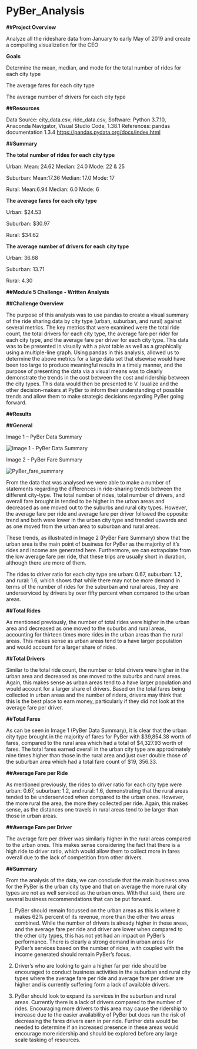 # PyBer_Analysis

**##Project Overview**

Analyze all the rideshare data from January to early May of 2019 and create a compelling visualization for the CEO

**Goals**

Determine the mean, median, and mode for the total number of rides for each city type
  
The average fares for each city type
  
The average number of drivers for each city type
  
**##Resources**

Data Source: city_data.csv, ride_data.csv, 
Software: Python 3.7.10, Anaconda Navigator, Visual Studio Code, 1.38.1
References: pandas documentation 1.3.4  https://pandas.pydata.org/docs/index.html

**##Summary**

 **The total number of rides for each city type**
  
  Urban: Mean: 24.62  Median: 24.0 Mode: 22 & 25
  
  Suburban: Mean:17.36 Median: 17.0 Mode: 17
  
  Rural: Mean:6.94 Median: 6.0 Mode: 6
  
  **The average fares for each city type**
  
  Urban: $24.53
  
  Suburban: $30.97
  
  Rural: $34.62
  
  **The average number of drivers for each city type**
  
  Urban: 36.68
  
  Suburban: 13.71
  
  Rural: 4.30
  
**##Module 5 Challenge - Written Analysis**

**##Challenge Overview**

The purpose of this analysis was to use pandas to create a visual summary of the ride sharing data by city type (urban, suburban, and rural) against several metrics. The key metrics that were examined were the total ride count, the total drivers for each city type, the average fare per rider for each city type, and the average fare per driver for each city type. This data was to be presented in visually with a pivot table as well as a graphically using a multiple-line graph. Using pandas in this analysis, allowed us to determine the above metrics for a large data set that elsewise would have been too large to produce meaningful results in a timely manner, and the purpose of presenting the data via a visual means was to clearly demonstrate the trends in the cost between the cost and ridership between the city types. This data would then be presented to V. Isualize and the other decision-makers at PyBer to inform their understanding of possible trends and allow them to make strategic decisions regarding PyBer going forward.


**##Results**

**##General**

Image 1 – PyBer Data Summary

![Image 1 - PyBer Data Summary](https://user-images.githubusercontent.com/92111396/143509091-26c7f5fd-33a4-449e-b966-0122dc45224c.PNG)


Image 2 - PyBer Fare Summary

![PyBer_fare_summary](https://user-images.githubusercontent.com/92111396/143509097-b7c23cb9-4199-450a-81de-42a9f51874ba.png)


From the data that was analysed we were able to make a number of statements regarding the differences in ride-sharing trends between the different city-type. The total number of rides, total number of drivers, and overall fare brought in tended to be higher in the urban areas and decreased as one moved out to the suburbs and rural city types. However, the average fare per ride and average fare per driver followed the opposite trend and both were lower in the urban city type and trended upwards and as one moved from the urban area to suburban and rural areas. 

These trends, as illustrated in Image 2 (PyBer Fare Summary) show that the urban area is the main point of business for PyBer as the majority of it’s rides and income are generated here. Furthermore, we can extrapolate from the low average fare per ride, that these trips are usually short in duration, although there are more of them.  

The rides to driver ratio for each city type are urban: 0.67, suburban: 1.2, and rural: 1.6, which shows that while there may not be more demand in terms of the number of rides for the suburban and rural areas, they are underserviced by drivers by over fifty percent when compared to the urban areas. 

**##Total Rides**

As mentioned previously, the number of total rides were higher in the urban area and decreased as one moved to the suburbs and rural areas, accounting for thirteen times more rides in the urban areas than the rural areas. This makes sense as urban areas tend to a have larger population and would account for a larger share of rides.

**##Total Drivers**

Similar to the total ride count, the number or total drivers were higher in the urban area and decreased as one moved to the suburbs and rural areas. Again, this makes sense as urban areas tend to a have larger population and would account for a larger share of drivers. Based on the total fares being collected in urban areas and the number of riders, drivers may think that this is the best place to earn money, particularly if they did not look at the average fare per driver.

**##Total Fares**

As can be seen in Image 1 (PyBer Data Summary), it is clear that the urban city type brought in the majority of fares for PyBer with $39,854.38 worth of fares, compared to the rural area which had a total of $4,327.93 worth of fares. The total fares earned overall in the urban city type are approximately nine times higher than those in the rural area and just over double those of the suburban area which had a total fare count of $19, 356.33. 

**##Average Fare per Ride**

As mentioned previously, the rides to driver ratio for each city type were urban: 0.67, suburban: 1.2, and rural: 1.6, demonstrating that the rural areas tended to be underserviced when compared to the urban ones. However, the more rural the area, the more they collected per ride. Again, this makes sense, as the distances one travels in rural areas tend to be larger than those in urban areas.

**##Average Fare per Driver**

The average fare per driver was similarly higher in the rural areas compared to the urban ones. This makes sense considering the fact that there is a high ride to driver ratio, which would allow them to collect more in fares overall due to the lack of competition from other drivers. 


**##Summary**

From the analysis of the data, we can conclude that the main business area for the PyBer is the urban city type and that on average the more rural city types are not as well serviced as the urban ones. With that said, there are several business recommendations that can be put forward.

  1. PyBer should remain focussed on the urban areas as this is where it makes 62% percent of its revenue, more than the other two areas combined. While the number of drivers is   already higher in these areas, and the average fare per ride and driver are lower when compared to the other city types, this has not yet had an impact on PyBer’s performance.   There is clearly a strong demand in urban areas for PyBer’s services based on the number of rides, with coupled with the income generated should remain PyBer’s focus. 

  2. Driver’s who are looking to gain a higher far per ride should be encouraged to conduct business activities in the suburban and rural city types where the average fare per     ride and average fare per driver are higher and is currently suffering form a lack of available drivers.

  3. PyBer should look to expand its services in the suburban and rural areas. Currently there is a lack of drivers compared to the number of rides. Encouraging more drivers to   this area may cause the ridership to increase due to the easier availability of PyBer but does run the risk of decreasing the fares drivers earn in per ride. Further data       would be needed to determine if an increased presence in these areas would encourage more ridership and should be explored before any large scale tasking of resources.      








